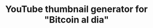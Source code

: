---
title: YouTube thumbnail generator for "Bitcoin al dia"
description: Easy to use thumbnail generator for the YouTube channel "Bitcoin al dia".
name: '"Bitcoin al dia" thumbnails generator'
shortName: YT thumbnails
addShortcut: false
url: https://miniatura-bitcoinaldia.mauri.app/
sourceCode: https://github.com/mauriciabad/BitcoinAlDia-Thumbnail-Generator
maskableIcon: /apps/bitcoinaldia/maskable-icon.png
---